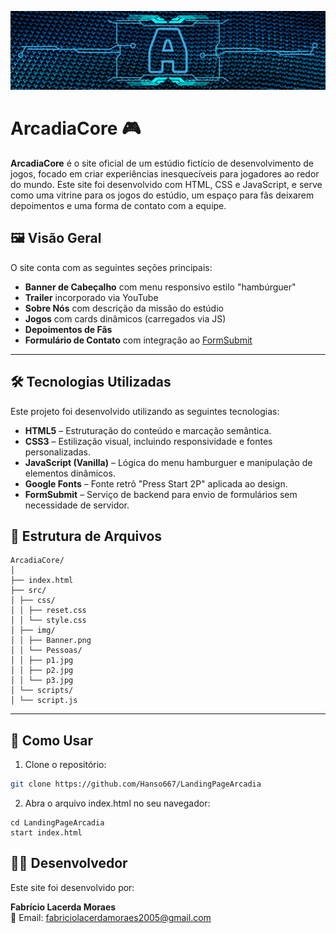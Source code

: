 ![Banner](src/img/Banner.png)

# ArcadiaCore 🎮

**ArcadiaCore** é o site oficial de um estúdio fictício de desenvolvimento de jogos, focado em criar experiências inesquecíveis para jogadores ao redor do mundo. Este site foi desenvolvido com HTML, CSS e JavaScript, e serve como uma vitrine para os jogos do estúdio, um espaço para fãs deixarem depoimentos e uma forma de contato com a equipe.

## 🖼️ Visão Geral

O site conta com as seguintes seções principais:

- **Banner de Cabeçalho** com menu responsivo estilo "hambúrguer"
- **Trailer** incorporado via YouTube
- **Sobre Nós** com descrição da missão do estúdio
- **Jogos** com cards dinâmicos (carregados via JS)
- **Depoimentos de Fãs**
- **Formulário de Contato** com integração ao [FormSubmit](https://formsubmit.co)

---

## 🛠️ Tecnologias Utilizadas

Este projeto foi desenvolvido utilizando as seguintes tecnologias:

- **HTML5** – Estruturação do conteúdo e marcação semântica.
- **CSS3** – Estilização visual, incluindo responsividade e fontes personalizadas.
- **JavaScript (Vanilla)** – Lógica do menu hamburguer e manipulação de elementos dinâmicos.
- **Google Fonts** – Fonte retrô "Press Start 2P" aplicada ao design.
- **FormSubmit** – Serviço de backend para envio de formulários sem necessidade de servidor.

## 📂 Estrutura de Arquivos

```
ArcadiaCore/
│
├── index.html
├── src/
│ ├── css/
│ │ ├── reset.css
│ │ └── style.css
│ ├── img/
│ │ ├── Banner.png
│ │ └── Pessoas/
│ │ ├── p1.jpg
│ │ ├── p2.jpg
│ │ └── p3.jpg
│ └── scripts/
│ └── script.js
```

---

## 🚀 Como Usar

1. Clone o repositório:

```bash
git clone https://github.com/Hanso667/LandingPageArcadia
```

2. Abra o arquivo index.html no seu navegador:

```
cd LandingPageArcadia
start index.html
```

## 👨‍💻 Desenvolvedor

Este site foi desenvolvido por:

**Fabrício Lacerda Moraes**  
📧 Email: [fabriciolacerdamoraes2005@gmail.com](mailto:fabriciolacerdamoraes2005@gmail.com)
